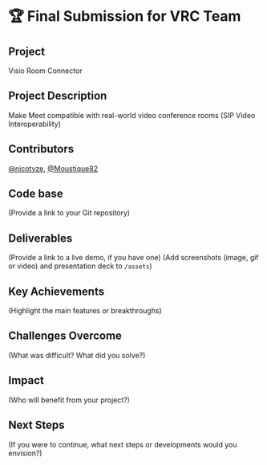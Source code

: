 # 🏆 Final Submission for VRC Team

## Project
Visio Room Connector

## Project Description
Make Meet compatible with real-world video conference rooms (SIP Video Interoperability)


## Contributors
<a href="https://github.com/nicotyze">@nicotyze</a>, <a href="https://github.com/Moustique82">@Moustique82</a>

## Code base
(Provide a link to your Git repository)

## Deliverables 
(Provide a link to a live demo, if you have one)
(Add screenshots (image, gif or video) and presentation deck to `/assets`)

## Key Achievements
(Highlight the main features or breakthroughs)

## Challenges Overcome
(What was difficult? What did you solve?)

## Impact
(Who will benefit from your project?)

## Next Steps
(If you were to continue, what next steps or developments would you envision?)
